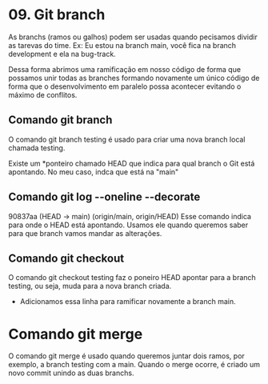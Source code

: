 # 09. Git branch

As branchs (ramos ou galhos) podem ser usadas quando pecisamos dividir as tarevas do time.
Ex: Eu estou na branch main, você fica na branch development e ela na bug-track.

Dessa forma abrimos uma ramificação em nosso código de forma que possamos unir todas as branches
formando novamente um único código de forma que o desenvolvimento em paralelo possa acontecer evitando o máximo de conflitos.

## Comando git branch
O comando git branch testing é usado para criar uma nova branch local chamada testing.

Existe um *ponteiro chamado HEAD que indica para qual branch o Git está apontando.
No meu caso, indca que está na "main" 

## Comando git log --oneline --decorate
90837aa (HEAD -> main)  (origin/main, origin/HEAD) 
Esse comando indica para onde o HEAD está apontando.
Usamos ele quando queremos saber para que branch vamos mandar as alterações.

## Comando git checkout
O comando git checkout testing faz o poneiro HEAD apontar para a branch testing, ou seja, 
muda para a nova branch criada.

* Adicionamos essa linha para ramificar novamente a branch main.

# Comando git merge
O comando git merge é usado quando queremos juntar dois ramos, por exemplo,
a branch testing com a main.
Quando o merge ocorre, é criado um novo commit unindo as duas branchs.